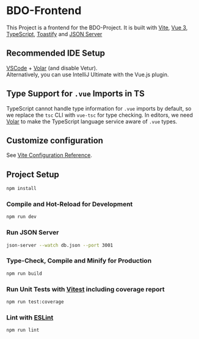 # BDO-Frontend

This Project is a frontend for the BDO-Project. It is built with [Vite](https://vitejs.dev/), [Vue 3](https://v3.vuejs.org/), [TypeScript](https://www.typescriptlang.org/),  [Toastify](https://vue3-toastify.js-bridge.com/) and [JSON Server](https://www.npmjs.com/package/json-server)  


## Recommended IDE Setup

[VSCode](https://code.visualstudio.com/) + [Volar](https://marketplace.visualstudio.com/items?itemName=Vue.volar) (and disable Vetur).<br>
Alternatively, you can use IntelliJ Ultimate with the Vue.js plugin.

## Type Support for `.vue` Imports in TS

TypeScript cannot handle type information for `.vue` imports by default, so we replace the `tsc` CLI with `vue-tsc` for type checking. In editors, we need [Volar](https://marketplace.visualstudio.com/items?itemName=Vue.volar) to make the TypeScript language service aware of `.vue` types.

## Customize configuration

See [Vite Configuration Reference](https://vitejs.dev/config/).

## Project Setup

```sh
npm install
```

### Compile and Hot-Reload for Development

```sh
npm run dev
```

### Run JSON Server

```sh
json-server --watch db.json --port 3001
```

### Type-Check, Compile and Minify for Production

```sh
npm run build
```

### Run Unit Tests with [Vitest](https://vitest.dev/) including coverage report

```sh
npm run test:coverage
```

### Lint with [ESLint](https://eslint.org/)

```sh
npm run lint
```
